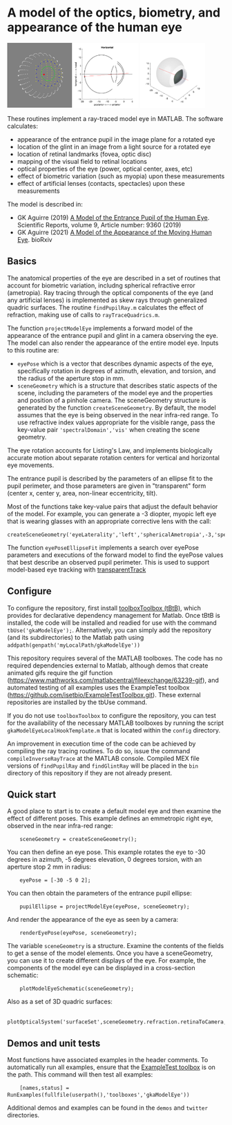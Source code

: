 # A model of the optics, biometry, and appearance of the human eye

<p float="left">
  <img src="img/renderEyePose.png" height="150" />
  <img src="img/modelEyeSchematic.png" height="150" />
  <img src="img/opticalSystem3D.png" height="150" /> 
</p>

These routines implement a ray-traced model eye in MATLAB. The software calculates:
- appearance of the entrance pupil in the image plane for a rotated eye
- location of the glint in an image from a light source for a rotated eye
- location of retinal landmarks (fovea, optic disc)
- mapping of the visual field to retinal locations
- optical properties of the eye (power, optical center, axes, etc)
- effect of biometric variation (such as myopia) upon these measurements
- effect of artificial lenses (contacts, spectacles) upon these measurements

The model is described in:

 * GK Aguirre (2019) [A Model of the Entrance Pupil of the Human Eye](https://www.nature.com/articles/s41598-019-45827-3). Scientific Reports, volume 9, Article number: 9360 (2019) 
 * GK Aguirre (2021) [A Model of the Appearance of the Moving Human Eye](https://www.biorxiv.org/content/10.1101/2021.02.02.429411v1). bioRxiv 

## Basics

The anatomical properties of the eye are described in a set of routines that account for biometric variation, includng spherical refractive error (ametropia). Ray tracing through the optical components of the eye (and any artificial lenses) is implemented as skew rays through generalized quadric surfaces. The routine `findPupilRay.m` calculates the effect of refraction, making use of calls to `rayTraceQuadrics.m`.

The function `projectModelEye` implements a forward model of the appearance of the entrance pupil and glint in a camera observing the eye. The model can also render the appearance of the entire model eye. Inputs to this routine are:
 * `eyePose` which is a vector that describes dynamic aspects of the eye, specifically rotation in degrees of azimuth, elevation, and torsion, and the radius of the aperture stop in mm.
 * `sceneGeometry` which is a structure that describes static aspects of the scene, including the parameters of the model eye and the properties and position of a pinhole camera. The sceneGeometry structure is generated by the function `createSceneGeometry`. By default, the model assumes that the eye is being observed in the near infra-red range. To use refractive index values appropriate for the visible range, pass the key-value pair `'spectralDomain','vis'` when creating the scene geometry.
 
The eye rotation accounts for Listing's Law, and implements biologically accurate motion about separate rotation centers for vertical and horizontal eye movements.

The entrance pupil is described by the parameters of an ellipse fit to the pupil perimeter, and those parameters are given in "transparent" form (center x, center y, area, non-linear eccentricity, tilt).

Most of the functions take key-value pairs that adjust the default behavior of the model. For example, you can generate a -3 diopter, myopic left eye that is wearing glasses with an appropriate corrective lens with the call:
```
createSceneGeometry('eyeLaterality','left','sphericalAmetropia',-3,'spectacleLens',-3).
```

The function `eyePoseEllipseFit` implements a search over eyePose parameters and executions of the forward model to find the eyePose values that best describe an observed pupil perimeter. This is used to support model-based eye tracking with [transparentTrack](https://github.com/gkaguirrelab/transparentTrack)

## Configure

To configure the repository, first install [toolboxToolbox (tBtB)](https://github.com/ToolboxHub/ToolboxToolbox), which provides for declarative dependency management for Matlab. Once tBtB is installed, the code will be installed and readied for use with the command `tbUse('gkaModelEye');`. Alternatively, you can simply add the repository (and its subdirectories) to the Matlab path using `addpath(genpath('myLocalPath/gkaModelEye'))`

This repository requires several of the MATLAB toolboxes. The code has no required dependencies external to Matlab, although demos that create animated gifs require the gif function (https://www.mathworks.com/matlabcentral/fileexchange/63239-gif), and automated testing of all examples uses the ExampleTest toolbox (https://github.com/isetbio/ExampleTestToolbox.git). These external repositories are installed by the tbUse command.

If you do not use `toolboxToolbox` to configure the repository, you can test for the availability of the necessary MATLAB toolboxes by running the script `gkaModelEyeLocalHookTemplate.m` that is located within the `config` directory.

An improvement in execution time of the code can be achieved by compiling the ray tracing routines. To do so, issue the command `compileInverseRayTrace` at the MATLAB console. Compiled MEX file versions of `findPupilRay` and `findGlintRay` will be placed in the `bin` directory of this repository if they are not already present.

## Quick start

A good place to start is to create a default model eye and then examine the effect of different poses. This example defines an emmetropic right eye, observed in the near infra-red range:
```
    sceneGeometry = createSceneGeometry();
```

You can then define an eye pose. This example rotates the eye to -30 degrees in azimuth, -5 degrees elevation, 0 degrees torsion, with an aperture stop 2 mm in radius:
```
    eyePose = [-30 -5 0 2];
```

You can then obtain the parameters of the entrance pupil ellipse:
```
    pupilEllipse = projectModelEye(eyePose, sceneGeometry);
```

And render the appearance of the eye as seen by a camera:
```
    renderEyePose(eyePose, sceneGeometry);
```

The variable `sceneGeometry` is a structure. Examine the contents of the fields to get a sense of the model elements. Once you have a sceneGeometry, you can use it to create different displays of the eye. For example, the components of the model eye can be displayed in a cross-section schematic:
```
    plotModelEyeSchematic(sceneGeometry);
```

Also as a set of 3D quadric surfaces:
```
    plotOpticalSystem('surfaceSet',sceneGeometry.refraction.retinaToCamera,'addLighting',true);
```

## Demos and unit tests

Most functions have associated examples in the header comments. To automatically run all examples, ensure that the [ExampleTest toolbox](https://github.com/isetbio/ExampleTestToolbox.git) is on the path. This command will then test all examples:
```
	[names,status] = RunExamples(fullfile(userpath(),'toolboxes','gkaModelEye'))
```

Additional demos and examples can be found in the `demos` and `twitter` directories.
